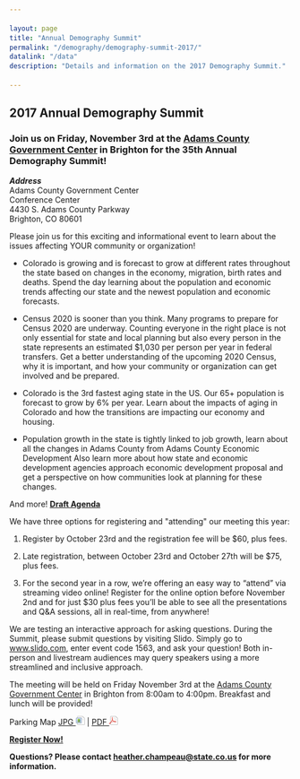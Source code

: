 ```yaml
---

layout: page
title: "Annual Demography Summit"
permalink: "/demography/demography-summit-2017/"
datalink: "/data"
description: "Details and information on the 2017 Demography Summit."

---
```


## 2017 Annual Demography Summit

### Join us on Friday, November 3rd at the [Adams County Government Center](https://www.google.com/maps/place/Adams+County+Government+Center/@39.9237893,-104.8129123,15z/data=!4m5!3m4!1s0x0:0x5d248cfc3b4bfa7b!8m2!3d39.9237893!4d-104.8129123) in Brighton for the 35th Annual Demography Summit!

***Address***<br>
Adams County Government Center<br>
Conference Center<br>
4430 S. Adams County Parkway<br>
Brighton, CO 80601

Please join us for this exciting and informational event to learn about the issues affecting YOUR community or organization!

* Colorado is growing and is forecast to grow at different rates throughout the state based on changes in the economy, migration, birth rates and deaths.  Spend the day learning about the population and economic trends affecting our state and the newest population and economic forecasts.

* Census 2020 is sooner than you think.  Many programs to prepare for Census 2020 are underway.  Counting everyone in the right place is not only essential for state and local planning but also every person in the state represents an estimated $1,030 per person per year in federal transfers.  Get a better understanding of the upcoming 2020 Census, why it is important, and how your community or organization can get involved and be prepared.

* Colorado is the 3rd fastest aging state in the US.  Our 65+ population is forecast to grow by 6% per year.  Learn about the impacts of aging in Colorado and how the transitions are impacting our economy and housing.

* Population growth in the state is tightly linked to job growth, learn about all the changes in Adams County from Adams County Economic Development Also learn more about how state and economic development agencies approach economic development proposal and get a perspective on how communities look at planning for these changes.

And more!
[**Draft Agenda**](https://drive.google.com/open?id=0B2FMBVetYCVCRndMSUNudXhxWGc)


We have three options for registering and "attending" our meeting this year:  


1.  Register by October 23rd and the registration fee will be $60, plus fees.

2.  Late registration, between October 23rd and October 27th will be $75, plus fees.

3.  For the second year in a row, we’re offering an easy way to “attend” via streaming video online! Register for the online option before November 2nd and for just $30 plus fees you’ll be able to see all the presentations and Q&A sessions, all in real-time, from anywhere!

We are testing an interactive approach for asking questions. During the Summit, please submit questions by visiting Slido. Simply go to www.slido.com, enter event code 1563, and ask your question! Both in-person and livestream audiences may query speakers using a more streamlined and inclusive approach.

The meeting will be held on Friday November 3rd at the [Adams County Government Center](https://www.google.com/maps/place/Adams+County+Government+Center/@39.9237893,-104.8129123,15z/data=!4m5!3m4!1s0x0:0x5d248cfc3b4bfa7b!8m2!3d39.9237893!4d-104.8129123) in Brighton from 8:00am to 4:00pm. Breakfast and lunch will be provided! 

Parking Map [JPG ![image](/images/page_white_picture.png 'download image file')](https://drive.google.com/file/d/0B2FMBVetYCVCMGMtWmtCOVR2UEU/view?usp=sharing) \| [PDF  ![pdf](/images/page_white_acrobat.png 'download pdf file')](https://drive.google.com/open?id=0B2FMBVetYCVCb3dkUC1zWmg4dU0)


[**Register Now!**](https://www.eventbrite.com/e/2017-annual-demography-summit-tickets-38461837391)

**Questions? Please contact [heather.champeau@state.co.us](mailto:heather.champeau@state.co.us) for more information.**
